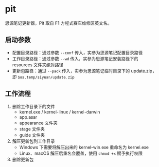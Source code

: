 # pit

思源笔记更新器，Pit 取自 F1 方程式赛车维修区英文名。

## 启动参数

* 配置目录路径：通过参数 `--conf` 传入，实参为思源笔记配置目录路径
* 工作目录路径：通过参数 `--wd` 传入，实参为思源笔记安装路径下的 resources 文件夹绝对路径
* 更新包路径：通过 `--pack` 传入，实参为思源笔记临时目录下的 update.zip，即 `$os.temp/siyuan/update.zip`

## 工作流程

1. 删除工作目录下的文件
   * kernel.exe / kernel-linux / kernel-darwin
   * app.asar
   * appearance 文件夹
   * stage 文件夹
   * guide 文件夹
2. 解压更新包到工作目录
   * Windows 下需要将解压出来的 kernel-win.exe 重命名为 kernel.exe
   * Linux、macOS 解压后重名会覆盖，使用 `chmod +x` 赋予执行权限
3. 删除更新包

